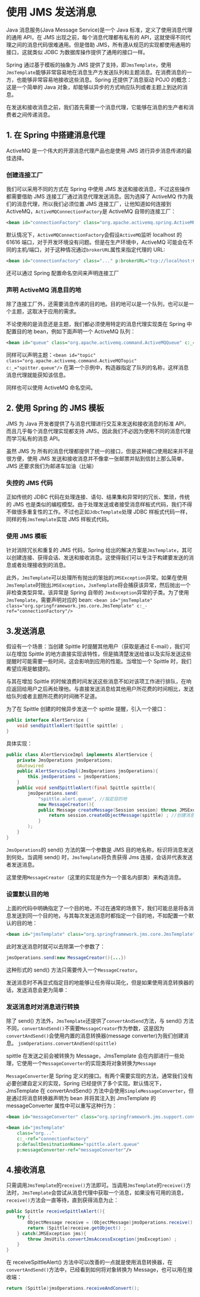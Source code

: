 # 使用 JMS 发送消息

Java 消息服务(Java Message Service)是一个 Java 标准，定义了使用消息代理的通用 API，在 JMS 出现之前，每个消息代理都有私有的 API，这就使得不同代理之间的消息代码很难通用。但是借助 JMS，所有遵从规范的实现都使用通用的接口，这就类似 JDBC 为数据库操作提供了通用的接口一样。

Spring 通过基于模板的抽象为 JMS 提供了支持，即`JmsTemplate`，使用 `JmsTemplate`能够非常容易地在消息生产方发送队列和主题消息。在消费消息的一方，也能够非常容易地接收这些消息。Spring 还提供了消息驱动 POJO 的概念：这是一个简单的 Java 对象，却能够以异步的方式响应队列或者主题上到达的消息。

在发送和接收消息之前，我们首先需要一个消息代理，它能够在消息的生产者和消费者之间传递消息。

## 1. 在 Spring 中搭建消息代理

ActiveMQ 是一个伟大的开源消息代理产品也是使用 JMS 进行异步消息传递的最佳选择。

### 创建连接工厂

我们可以采用不同的方式在 Spring 中使用 JMS 发送和接收消息，不过这些操作都需要借助 JMS 连接工厂通过消息代理发送消息。因为选择了 ActiveMQ 作为我们的消息代理，所以我们必须位置 JMS 连接工厂，让他知道如何连接到 ActiveMQ，`ActiveMQConnectionFactory`是 ActiveMQ 自带的连接工厂：
```xml
<bean id="connectionFactory" class="org.apache.activemq.spring.ActiveMQConnectionFactory"/>
```
默认情况下，`ActiveMQConnectionFactory`会假设`ActiveMQ`监听 localhost 的 61616 端口，对于开发环境没有问题。但是在生产环境中，ActiveMQ 可能会在不同的主机/端口，对于这种情况通过`brokerURL`属性来指定代理的 URL:
```xml
<bean id="connectionFactory" class="..." p:brokerURL="tcp://localhost:61616"/>
```
还可以通过 Spring 配置命名空间来声明连接工厂

### 声明 ActiveMQ 消息目的地

除了连接工厂外，还需要消息传递的目的地。目的地可以是一个队列，也可以是一个主题，这取决于应用的需求。

不论使用的是消息还是主题，我们都必须使用特定的消息代理实现类在 Spring 中配置目的地 bean，例如下面声明一个 ActiveMQ 队列：
```xml
<bean id="queue" class="org.apache.activemq.command.ActiveMQQueue" c:_="spitter.queue"/>
```
同样可以声明主题：`<bean id="topic" class="org.apache.activemq.command.ActiveMQTopic" c:_="spitter.queue"/>`
在第一个示例中，构造器指定了队列的名称，这样消息消息代理就能获知该信息。

同样也可以使用 ActiveMQ 命名空间。

## 2. 使用 Spring 的 JMS 模板

JMS 为 Java 开发者提供了与消息代理进行交互来发送和接收消息的标准 API，而且几乎每个消息代理实现都支持 JMS，因此我们不必因为使用不同的消息代理而学习私有的消息 API。

虽然 JMS 为 所有的消息代理都提供了统一的接口，但是这种接口使用起来并不是很方便，使用 JMS 发送和接收消息并不像拿一张邮票并贴到信封上那么简单，JMS 还要求我们为邮递车加油（比喻）

### 失控的 JMS 代码

正如传统的 JDBC 代码在处理连接、语句、结果集和异常时的冗长、繁琐，传统的 JMS 也是类似的编程模型。由于处理发送或者接受消息样板式代码，我们不得不做很多重复性的工作。不过也正如`JdbcTemplate`处理 JDBC 样板式代码一样，同样的有`JmsTemplate`实现 JMS 样板式代码。

### 使用 JMS 模板

针对消除冗长和重复的 JMS 代码，Spring 给出的解决方案是`JmsTemplate`，其可以创建连接、获得会话、发送和接收消息。这使得我们可以专注于构建要发送的消息或者处理接收到的消息。

此外，`JmsTemplate`可以处理所有抛出的笨拙的`JMSException`异常。如果在使用`JmsTemplate`时抛出`JMSException`，`JsmTemplate`将会捕获该异常，然后抛出一个非检查类型异常。该异常是 Spring 自带的 `JmsException`异常的子类。为了使用`JmsTemplate`，需要声明对应的 bean:
`<bean id="jmsTemplate" class="org.springframework.jms.core.JmsTemplate" c:_-ref="connectionFactory"/>`

## 3.发送消息

假设有一个场景：当创建 Spittle 时提醒其他用户（获取是通过 E-mail），我们可以在增加 Spittle 的地方直接实现该特性，但是搞清楚发送给谁以及实际发送这些提醒时可能需要一些时间，这会影响到应用的性能。当增加一个 Spittle 时，我们希望应用是敏捷的。

与其在增加 Spittle 的时候浪费时间发送这些消息不如对该项工作进行排队，在响应返回给用户之后再处理他。与直接发送消息给其他用户所花费的时间相比，发送给队列或者主题所花费的时间微不足道。

为了在 Spittle 创建的时候异步发送一个 spittle 提醒，引入一个接口：
```java
public interface AlertService {
    void sendSpittleAlert(Spittle spittle) ;
}
```

具体实现：
```java
public class AlertServiceImpl implements AlertService {
    private JmsOperations jmsOperations;
    @Autowired
    public AlertServiceImpl(JmsOperations jmsOperations){
        this.jmsOperations = jmsOperations; 
    }
    public void sendSpittleAlert(final Spittle spittle){
        jmsOperations.send(
            "spittle.alert.queue", //指定目的地
            new MessageCreator(){
            public Message createMessage(Session session) throws JMSException{
                return session.createObjectMessage(spittle) ; //创建消息
            }
        );
    }
}
```
`JmsOperations`的 send() 方法的第一个参数是 JMS 目的地名称，标识将消息发送到何处。当调用 send() 时，`JmsTemplate`将负责获得 Jms 连接，会话并代表发送者发送消息。

这里使用`MessageCreator`（这里的实现是作为一个匿名内部类）来构造消息。

### 设置默认目的地

上面的代码中明确指定了一个目的地，不过在通常的场景下，我们可能总是将各消息发送到同一个目的地，与其每次发送消息时都指定一个目的地，不如配置一个默认的目的地：
```xml
<bean id="jmsTemplate" class="org.springframework.jms.core.JmsTemplate" c:-ref="connectoryFactory" p:defaultDestinationName="spittle.alert.queue"/>
```

此时发送消息时就可以去除第一个参数了：
```java
jmsOperations.send(new MessageCreator(){...})
```
这种形式的 send() 方法只需要传入一个`MessageCreator`。

发送消息时不再显式指定目的地能够让任务得以简化，但是如果使用消息转换器的话，发送消息会更为简单：

### 发送消息时对消息进行转换

除了 send() 方法外，`JmsTemplate`还提供了`convertAndSend`方法，与 send() 方法不同，`convertAndSend()`不需要`MessageCreator`作为参数，这是因为`convertAndSend()`会使用内置的消息转换器(message converter)为我们创建消息。
`jsmOperations.convertAndSend(spittle)`

spittle 在发送之前会被转换为 Message，JmsTemplate 会在内部进行一些处理，它使用一个`MessageConverter`的实现类将对象转换为`Message`

`MessageConverter`是 Spring 定义的接口。有两个需要实现的方法，通常我们没有必要创建自定义的实现，Spring 已经提供了多个实现。默认情况下，JmsTemplate 在 convertAndSend() 方法中会使用`SimpleMessageConverter`，但是通过将消息转换器声明为 bean 并将其注入到 JmsTemplate 的 messageConverter 属性中可以重写这种行为：
```xml
<bean id="messageConverter" class="org.springframework.jms.support.converter.MappingJacksonMessageConverter"/>

<bean id="jmsTemplate"
    class="org..."
    c:_-ref="connectionFactory"
    p:defaultDesitnationName="spittle.alert.queue"
    p:messageConverter-ref="messageConverter"/>
```

## 4.接收消息

只需调用`JmsTemplate`的`receive()`方法即可。当调用`JmsTemplate`的`receive()`方法时，`JmsTemplate`会尝试从消息代理中获取一个消息，如果没有可用的消息，`receive()`方法会一直等待，直到获得消息为止：
```java
public Spittle receiveSpittleAlert(){
    try {
        ObjectMessage receive = (ObjectMessage)jmsOperations.receive() ;
        return (Spittle)receive.getObject() ;
    } catch(JMSException jms){
        throw JmsUtils.convertJmsAccessException(jmsException) ;
    }
}
```

在 receiveSpittleAlert() 方法中可以改善的一点就是使用消息转换器，在`convertAndSend()`方法中，已经看到如何将对象转换为 Message，也可以用在接收端：
```java
return (Spittle)jmsOperations.receiveAndConvert();
```
